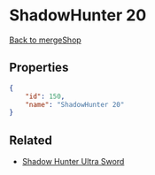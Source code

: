 # ShadowHunter 20

<no description available>

[Back to mergeShop](../merge-shops.md)

## Properties

```json
{
    "id": 150,
    "name": "ShadowHunter 20"
}
```

## Related

- [Shadow Hunter Ultra Sword](../items/10783-shadow-hunter-ultra-sword.md)

